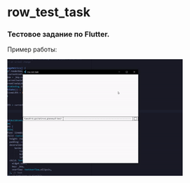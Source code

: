 # row_test_task

### Тестовое задание по Flutter.

Пример работы:

<img src="demo.gif" width="400" />
